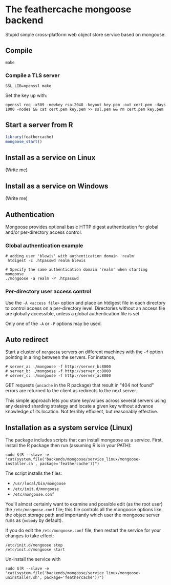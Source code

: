 # The feathercache mongoose backend

Stupid simple cross-platform web object store service based on mongoose.

## Compile
```
make
```

### Compile a TLS server
```
SSL_LIB=openssl make
```
Set the key up with:
```
openssl req -x509 -newkey rsa:2048 -keyout key.pem -out cert.pem -days 1000 -nodes && cat cert.pem key.pem >> ssl.pem && rm cert.pem key.pem
```

## Start a server from R

```r
library(feathercache)
mongoose_start()
```

## Install as a service on Linux

(Write me)

## Install as a service on Windows
(Write me)

## Authentication

Mongoose provides optional basic HTTP digest authentication for global and/or
per-directory access control.

### Global authentication example

```
# adding user 'blewis' with authentication domain 'realm'
 htdigest -c .htpasswd realm blewis

# Specify the same authentication domain 'realm' when starting mongoose
./mongoose -a realm -P .htpasswd
```

### Per-directory user access control

Use the `-A <access file>` option and place an htdigest file in each directory
to control access on a per-directory level. Directories without an access file
are globally accessible, unless a global authentication file is set.

Only one of the `-A` or `-P` options may be used.


## Auto redirect

Start a cluster of `mongoose` servers on different machines with the `-f`
option pointing in a ring between the servers. For instance,
```
# server_a: ./mongoose -f http://server_b:8000
# server_b: ./mongoose -f http://server_c:8000
# server_c: ./mongoose -f http://server_a:8000
```

GET requests (`uncache` in the R package) that result in "404 not found"
errors are returned to the client as redirects to the next server.

This simple approach lets you store key/values across several servers using any
desired sharding strategy and locate a given key without advance knowledge of
its location. Not terribly efficient, but reasonably effective.


## Installation as a system service (Linux)

The package includes scripts that can install mongoose as a service. First,
install the R package then run (assuming R is in your PATH):

```
sudo $(R --slave -e "cat(system.file('backends/mongoose/service_linux/mongoose-installer.sh', package='feathercache'))")
```
The script installs the files:

* `/usr/local/bin/mongoose`
* `/etc/init.d/mongoose`
* `/etc/mongoose.conf`

You'll almost certainly want to examine and possible edit (as the root user) the
`/etc/mongoose.conf` file; this file controls all the mongoose options like the
object storage path and importantly which user the mongoose server runs as
(`nobody` by default).

If you do edit the `/etc/mongoose.conf` file, then restart the service for your
changes to take effect:
```
/etc/init.d/mongoose stop
/etc/init.d/mongoose start
```

Un-install the service with
```
sudo $(R --slave -e "cat(system.file('backends/mongoose/service_linux/mongoose-uninstaller.sh', package='feathercache'))")
```
